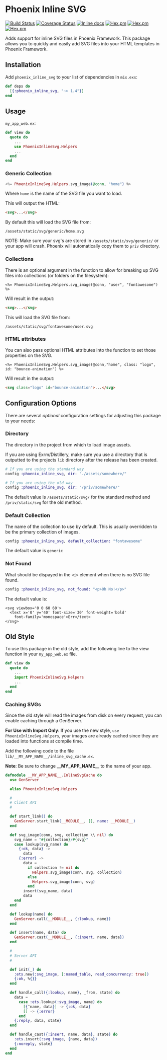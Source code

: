 # Phoenix Inline SVG

[![Build Status](https://travis-ci.org/nikkomiu/phoenix_inline_svg.svg?branch=master)](https://travis-ci.org/nikkomiu/phoenix_inline_svg)
[![Coverage Status](https://coveralls.io/repos/github/nikkomiu/phoenix_inline_svg/badge.svg?branch=master)](https://coveralls.io/github/nikkomiu/phoenix_inline_svg?branch=master)
[![Inline docs](http://inch-ci.org/github/nikkomiu/phoenix_inline_svg.svg)](http://inch-ci.org/github/nikkomiu/phoenix_inline_svg)
[![Hex.pm](https://img.shields.io/hexpm/dt/phoenix_inline_svg.svg)](https://hex.pm/packages/phoenix_inline_svg)
[![Hex.pm](https://img.shields.io/hexpm/v/phoenix_inline_svg.svg)](https://hex.pm/packages/phoenix_inline_svg)
[![Hex.pm](https://img.shields.io/hexpm/l/phoenix_inline_svg.svg)](https://hex.pm/packages/phoenix_inline_svg)

Adds support for inline SVG files in Phoenix Framework. This package
allows you to quickly and easily add SVG files into your HTML templates in Phoenix Framework.

## Installation

Add `phoenix_inline_svg` to your list of dependencies in `mix.exs`:

```elixir
def deps do
  [{:phoenix_inline_svg, "~> 1.4"}]
end
```

## Usage

`my_app_web.ex`:

```elixir
def view do
  quote do
    ...
    use PhoenixInlineSvg.Helpers
    ...
  end
end
```

### Generic Collection

```elixir
<%= PhoenixInlineSvg.Helpers.svg_image(@conn, "home") %>
```

Where `home` is the name of the SVG file you want to load.

This will output the HTML:

```html
<svg>...</svg>
```

By default this will load the SVG file from:

```
/assets/static/svg/generic/home.svg
```

NOTE: Make sure your svg's are stored in `/assets/static/svg/generic/` or your app will crash. Phoenix will automatically copy them to `priv` directory.

### Collections

There is an optional argument in the function to allow for breaking up SVG files into collections (or folders on the filesystem):

```
<%= PhoenixInlineSvg.Helpers.svg_image(@conn, "user", "fontawesome") %>
```

Will result in the output:

```html
<svg>...</svg>
```

This will load the SVG file from:

```
/assets/static/svg/fontawesome/user.svg
```

### HTML attributes

You can also pass optional HTML attributes into the function to set
those properties on the SVG.

```
<%= PhoenixInlineSvg.Helpers.svg_image(@conn,"home", class: "logo", id: "bounce-animation") %>
```

Will result in the output:

```html
<svg class="logo" id="bounce-animation">...</svg>
```


## Configuration Options

There are several _optional_ configuration settings for adjusting this package to your needs:

### Directory

The directory in the project from which to load image assets.

If you are using Exrm/Distillery, make sure you use a directory that is outputted to the projects `lib` directory after the release has been created.

```elixir
# If you are using the standard way
config :phoenix_inline_svg, dir: "./assets/somewhere/"

# If you are using the old way
config :phoenix_inline_svg, dir: "/priv/somewhere/"
```

The default value is `/assets/static/svg/` for the standard method and `/priv/static/svg` for the old method.

### Default Collection

The name of the collection to use by default. This is usually overridden to be the primary collection of images.

```elixir
config :phoenix_inline_svg, default_collection: "fontawesome"
```

The default value is `generic`

### Not Found

What should be dispayed in the `<i>` element when there is no SVG file found.

```elixir
config :phoenix_inline_svg, not_found: "<p>Oh No!</p>"
```

The default value is:

```
<svg viewbox='0 0 60 60'>
  <text x='0' y='40' font-size='30' font-weight='bold'
    font-family='monospace'>Err</text>
</svg>
```

## Old Style

To use this package in the old style, add the following line to the view function in your `my_app_web.ex` file.

```elixir
def view do
  quote do
    ...
    import PhoenixInlineSvg.Helpers
    ...
  end
end
```

### Caching SVGs

Since the old style will read the images from disk on every request, you can enable caching through a GenServer.

**For Use with Import Only**: If you use the new style, `use PhoenixInlineSvg.Helpers`, your images are already cached since they are loaded into functions at compile time.


Add the following code to the file `lib/__MY_APP_NAME__/inline_svg_cache.ex`.

**Note**: Be sure to change **\_\_MY_APP_NAME\_\_** to the name of your app.

```elixir
defmodule __MY_APP_NAME__.InlineSvgCache do
  use GenServer

  alias PhoenixInlineSvg.Helpers

  #
  # Client API
  #

  def start_link() do
    GenServer.start_link(__MODULE__, [], name: __MODULE__)
  end

  def svg_image(conn, svg, collection \\ nil) do
    svg_name = "#{collection}/#{svg}"
    case lookup(svg_name) do
      {:ok, data} ->
        data
      {:error} ->
        data =
          if collection != nil do
            Helpers.svg_image(conn, svg, collection)
          else
            Helpers.svg_image(conn, svg)
          end
        insert(svg_name, data)
        data
    end
  end

  def lookup(name) do
    GenServer.call(__MODULE__, {:lookup, name})
  end

  def insert(name, data) do
    GenServer.cast(__MODULE__, {:insert, name, data})
  end

  #
  # Server API
  #

  def init(_) do
    :ets.new(:svg_image, [:named_table, read_concurrency: true])
    {:ok, %{}}
  end

  def handle_call({:lookup, name}, _from, state) do
    data =
      case :ets.lookup(:svg_image, name) do
        [{^name, data}] -> {:ok, data}
        [] -> {:error}
      end
    {:reply, data, state}
  end

  def handle_cast({:insert, name, data}, state) do
    :ets.insert(:svg_image, {name, data})
    {:noreply, state}
  end
end
```
